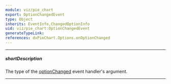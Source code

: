 ```yaml
---
module: viz/pie_chart
export: OptionChangedEvent
type: Object
inherits: EventInfo,ChangedOptionInfo
uid: viz/pie_chart:OptionChangedEvent
generateTypeLink: 
references: dxPieChart.Options.onOptionChanged
---
```

---
##### shortDescription
The type of the [optionChanged]({basewidgetpath}/Events/#optionChanged) event handler's argument.

---
<!-- Description goes here -->